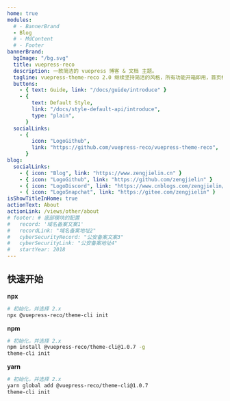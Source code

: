 ```yaml
---
home: true
modules:
  # - BannerBrand
  - Blog
  # - MdContent
  # - Footer
bannerBrand:
  bgImage: "/bg.svg"
  title: vuepress-reco
  description: 一款简洁的 vuepress 博客 & 文档 主题。
  tagline: vuepress-theme-reco 2.0 继续坚持简洁的风格，所有功能开箱即用，首页模块化组装，使用 tailwindcss 书写样式，将 Vite 作为默认编译器。你只需要负责内容创作，其他请交给我。
  buttons:
    - { text: Guide, link: "/docs/guide/introduce" }
    - {
        text: Default Style,
        link: "/docs/style-default-api/introduce",
        type: "plain",
      }
  socialLinks:
    - {
        icon: "LogoGithub",
        link: "https://github.com/vuepress-reco/vuepress-theme-reco",
      }
blog:
  socialLinks:
    - { icon: "Blog", link: "https://www.zengjielin.cn" }
    - { icon: "LogoGithub", link: "https://github.com/zengjielin" }
    - { icon: "LogoDiscord", link: "https://www.cnblogs.com/zengjielin/" }
    - { icon: "LogoSnapchat", link: "https://gitee.com/zengjielin" }
isShowTitleInHome: true
actionText: About
actionLink: /views/other/about
# footer: # 底部模块的配置
#   record: '域名备案文案1'
#   recordLink: "域名备案地址2"
#   cyberSecurityRecord: "公安备案文案3"
#   cyberSecurityLink: "公安备案地址4"
#   startYear: 2018
---
```


## 快速开始

**npx**

```bash
# 初始化，并选择 2.x
npx @vuepress-reco/theme-cli init
```

**npm**

```bash
# 初始化，并选择 2.x
npm install @vuepress-reco/theme-cli@1.0.7 -g
theme-cli init
```

**yarn**

```bash
# 初始化，并选择 2.x
yarn global add @vuepress-reco/theme-cli@1.0.7
theme-cli init
```
